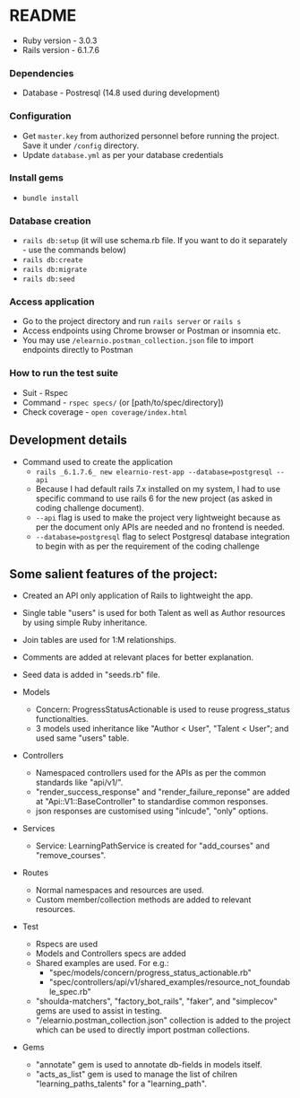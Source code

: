 # README

* Ruby version - 3.0.3
* Rails version - 6.1.7.6

### Dependencies
- Database - Postresql (14.8 used during development)

### Configuration
- Get `master.key` from authorized personnel before running the project. Save it under `/config` directory.
- Update `database.yml` as per your database credentials

### Install gems
- `bundle install`

### Database creation
- `rails db:setup` (it will use schema.rb file. If you want to do it separately - use the commands below)
- `rails db:create`
- `rails db:migrate`
- `rails db:seed`

### Access application
- Go to the project directory and run `rails server` or `rails s`
- Access endpoints using Chrome browser or Postman or insomnia etc.
- You may use `/elearnio.postman_collection.json` file to import endpoints directly to Postman

### How to run the test suite
- Suit - Rspec
- Command - `rspec specs/` (or [path/to/spec/directory])
- Check coverage - `open coverage/index.html`

## Development details
- Command used to create the application
  - `rails _6.1.7.6_ new elearnio-rest-app --database=postgresql --api`
  - Because I had default rails 7.x installed on my system, I had to use specific command to use rails 6 for the new project (as asked in coding challenge document).
  - `--api` flag is used to make the project very lightweight because as per the document only APIs are needed and no frontend is needed.
  - `--database=postgresql` flag to select Postgresql database integration to begin with as per the requirement of the coding challenge

## Some salient features of the project:
- Created an API only application of Rails to lightweight the app.
- Single table "users" is used for both Talent as well as Author resources by using simple Ruby inheritance.
- Join tables are used for 1:M relationships.
- Comments are added at relevant places for better explanation.
- Seed data is added in "seeds.rb" file.

- Models
  - Concern: ProgressStatusActionable is used to reuse progress_status functionalties.
  - 3 models used inheritance like "Author < User", "Talent < User"; and used same "users" table.

- Controllers
  - Namespaced controllers used for the APIs as per the common standards like "api/v1/".
  - "render_success_response" and "render_failure_reponse" are added at "Api::V1::BaseController" to standardise common responses.
  - json responses are customised using "inlcude", "only" options.

- Services
  - Service: LearningPathService is created for "add_courses" and "remove_courses".

- Routes
  - Normal namespaces and resources are used.
  - Custom member/collection methods are added to relevant resources.

- Test
  - Rspecs are used
  - Models and Controllers specs are added
  - Shared examples are used. For e.g.:
    - "spec/models/concern/progress_status_actionable.rb"
    - "spec/controllers/api/v1/shared_examples/resource_not_foundable_spec.rb"
  - "shoulda-matchers", "factory_bot_rails", "faker", and "simplecov" gems are used to assist in testing.
  - "/elearnio.postman_collection.json" collection is added to the project which can be used to directly import postman collections.

- Gems
  - "annotate" gem is used to annotate db-fields in models itself.
  - "acts_as_list" gem is used to manage the list of chilren "learning_paths_talents" for a "learning_path".
